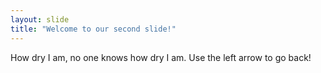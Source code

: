 ```yaml
---
layout: slide
title: "Welcome to our second slide!"
---
```

How dry I am, no one knows how dry I am.
Use the left arrow to go back!
